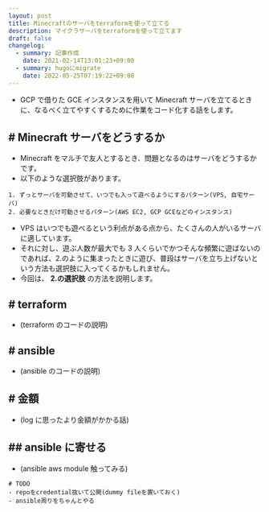 ```yaml
---
layout: post
title: Minecraftのサーバをterraformを使って立てる
description: マイクラサーバをterraformを使って立てます
draft: false
changelog:
  - summary: 記事作成
    date: 2021-02-14T13:01:23+09:00
  - summary: hugoにmigrate
    date: 2022-05-25T07:19:22+09:00
---
```


- GCP で借りた GCE インスタンスを用いて Minecraft サーバを立てるときに、なるべく立てやすくするために作業をコード化する話をします。

## # Minecraft サーバをどうするか

- Minecraft をマルチで友人とするとき、問題となるのはサーバをどうするかです。
- 以下のような選択肢があります。

```text
1. ずっとサーバを可動させて、いつでも入って遊べるようにするパターン(VPS, 自宅サーバ)
2. 必要なときだけ可動させるパターン(AWS EC2, GCP GCEなどのインスタンス)
```

- VPS はいつでも遊べるという利点がある点から、たくさんの人がいるサーバに適しています。
- それに対し、遊ぶ人数が最大でも 3 人くらいでかつそんな頻繁に遊ばないのであれば、2.のように集まったときに遊び、普段はサーバを立ち上げないという方法も選択肢に入ってくるかもしれません。
- 今回は、 **2.の選択肢** の方法を説明します。

## # terraform

- (terraform のコードの説明)

## # ansible

- (ansible のコードの説明)

## # 金額

- (log に思ったより金額がかかる話)

## ## ansible に寄せる

- (ansible aws module 触ってみる)

```text
# TODO
- repoをcredential抜いて公開(dummy fileを置いておく)
- ansible周りをちゃんとやる
```
